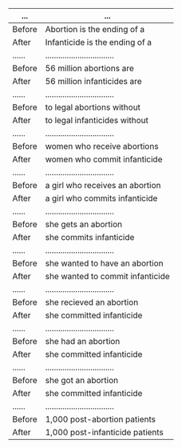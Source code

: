 | ...    | ...                              |
|--------|----------------------------------|
| Before | Abortion is the ending of a      |
| After  | Infanticide is the ending of a   |
| ...... | ................................ |
| Before | 56 million abortions are         |
| After  | 56 million infanticides are      |
| ...... | ................................ |
| Before | to legal abortions without       |
| After  | to legal infanticides without    |
| ...... | ................................ |
| Before | women who receive abortions      |
| After  | women who commit infanticide     |
| ...... | ................................ |
| Before | a girl who receives an abortion  |
| After  | a girl who commits infanticide   |
| ...... | ................................ |
| Before | she gets an abortion             |
| After  | she commits infanticide          |
| ...... | ................................ |
| Before | she wanted to have an abortion   |
| After  | she wanted to commit infanticide |
| ...... | ................................ |
| Before | she recieved an abortion         |
| After  | she committed infanticide        |
| ...... | ................................ |
| Before | she had an abortion              |
| After  | she committed infanticide        |
| ...... | ................................ |
| Before | she got an abortion              |
| After  | she committed infanticide        |
| ...... | ................................ |
| Before | 1,000 post-abortion patients     |
| After  | 1,000 post-infanticide patients  |

